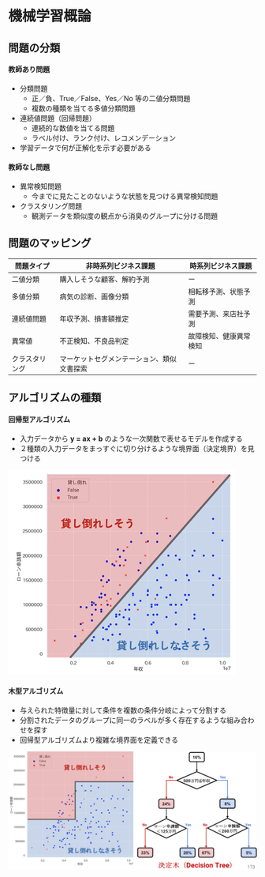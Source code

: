 # 機械学習概論

## 問題の分類
#### 教師あり問題
* 分類問題
    * 正／負、True／False、Yes／No 等の二値分類問題
    * 複数の種類を当てる多値分類問題
* 連続値問題（回帰問題）
    * 連続的な数値を当てる問題
    * ラベル付け、ランク付け、レコメンデーション
* 学習データで何が正解化を示す必要がある

#### 教師なし問題
* 異常検知問題
    * 今までに見たことのないような状態を見つける異常検知問題
* クラスタリング問題
    * 観測データを類似度の観点から消臭のグループに分ける問題

## 問題のマッピング
|問題タイプ|非時系列ビジネス課題|時系列ビジネス課題|
|--|--|--|
|二値分類|購入しそうな顧客、解約予測|ー|
|多値分類|病気の診断、画像分類|相転移予測、状態予測|
|連続値問題|年収予測、損害額推定|需要予測、来店社予測|
|異常値|不正検知、不良品判定|故障検知、健康異常検知|
|クラスタリング|マーケットセグメンテーション、類似文書探索|ー|

## アルゴリズムの種類
#### 回帰型アルゴリズム
* 入力データから __y = ax + b__ のような一次関数で表せるモデルを作成する
* ２種類の入力データをまっすぐに切り分けるような境界面（決定境界）を見つける

![回帰型](image/logistic.png)

#### 木型アルゴリズム
* 与えられた特徴量に対して条件を複数の条件分岐によって分割する
* 分割されたデータのグループに同一のラベルが多く存在するような組み合わせを探す
* 回帰型アルゴリズムより複雑な境界面を定義できる

![木型](image/tree.png)
